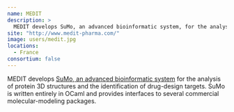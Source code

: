 ```yaml
---
name: MEDIT
description: > 
  MEDIT develops SuMo, an advanced bioinformatic system, for the analysis of protein 3D structures and the identification of drug-design targets. 
site: "http://www.medit-pharma.com/"
image: users/medit.jpg
locations: 
  - France
consortium: false
---
```


MEDIT develops [SuMo, an advanced bioinformatic system]("http://mjambon.com/") for the analysis of protein 3D structures and the identification of drug-design targets. SuMo is written entirely in OCaml and provides interfaces to several commercial molecular-modeling packages.
